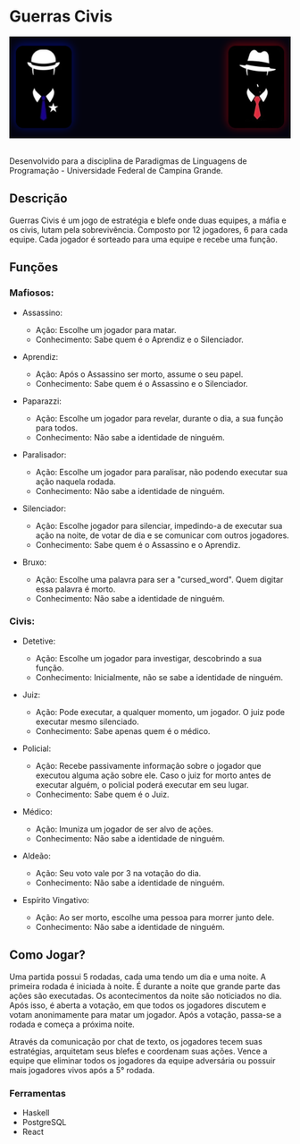 # Guerras Civis
<div style="width: 100%; display: flex; justify-content: center; margin-bottom: 32px">
  <img src="./public/Banner.PNG" />
</div>

Desenvolvido para a disciplina de Paradigmas de Linguagens de Programação - Universidade Federal de Campina Grande.

## Descrição
Guerras Civis é um jogo de estratégia e blefe onde duas equipes, a máfia e os civis, lutam pela sobrevivência. Composto por 12 jogadores, 6 para cada equipe. Cada jogador é sorteado para uma equipe e recebe uma função.

## Funções
### Mafiosos:
- Assassino:
    - Ação: Escolhe um jogador para matar.
    - Conhecimento: Sabe quem é o Aprendiz e o Silenciador.
- Aprendiz: 
   - Ação: Após o Assassino ser morto, assume o seu papel. 
   - Conhecimento: Sabe quem é o Assassino e o Silenciador.
 
- Paparazzi: 
   - Ação: Escolhe um jogador para revelar, durante o dia, a sua função para todos. 
   - Conhecimento: Não sabe a identidade de ninguém.
 
- Paralisador: 
   - Ação: Escolhe um jogador para paralisar, não podendo executar sua ação naquela rodada. 
   - Conhecimento: Não sabe a identidade de ninguém.

- Silenciador: 
   - Ação: Escolhe jogador para silenciar, impedindo-a de executar sua ação na noite, de votar de dia e se comunicar com outros jogadores. 
   - Conhecimento: Sabe quem é o Assassino e o Aprendiz.

- Bruxo:
   - Ação: Escolhe uma palavra para ser a "cursed_word". Quem digitar essa palavra é morto. 
   - Conhecimento: Não sabe a identidade de ninguém.
 
### Civis: 
- Detetive:
  - Ação: Escolhe um jogador para investigar, descobrindo a sua função.
  - Conhecimento: Inicialmente, não se sabe a identidade de ninguém.

- Juiz: 
  - Ação: Pode executar, a qualquer momento, um jogador. O juiz pode executar mesmo silenciado. 
  - Conhecimento: Sabe apenas quem é o médico.

- Policial: 
  - Ação: Recebe passivamente informação sobre o jogador que executou alguma ação sobre ele. Caso o juiz for morto antes de executar alguém, o policial poderá executar em seu lugar.
  - Conhecimento: Sabe quem é o Juiz.

- Médico: 
  - Ação: Imuniza um jogador de ser alvo de ações.
  - Conhecimento: Não sabe a identidade de ninguém.

- Aldeão: 
  - Ação: Seu voto vale por 3 na votação do dia.
  - Conhecimento: Não sabe a identidade de ninguém.

- Espírito Vingativo:
  - Ação: Ao ser morto, escolhe uma pessoa para morrer junto dele.
  - Conhecimento: Não sabe a identidade de ninguém.

## Como Jogar?
Uma partida possui 5 rodadas, cada uma tendo um dia e uma noite. A primeira rodada é iniciada à noite. É durante a noite que grande parte das ações são executadas. 
Os acontecimentos da noite são noticiados no dia. Após isso, é aberta a votação, em que todos os jogadores discutem e votam anonimamente para matar um jogador. Após a votação, passa-se a rodada e começa a próxima noite.

Através da comunicação por chat de texto, os jogadores tecem suas estratégias, arquitetam seus blefes e coordenam suas ações. Vence a equipe que eliminar todos os jogadores da equipe adversária ou possuir mais jogadores vivos após a 5° rodada. 


### Ferramentas
- Haskell
- PostgreSQL
- React

